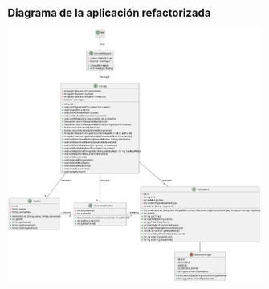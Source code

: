 ## Diagrama de la aplicación refactorizada
![diagrama de la aplicación](../Reto-Refactorizado/diagrams/app.svg)